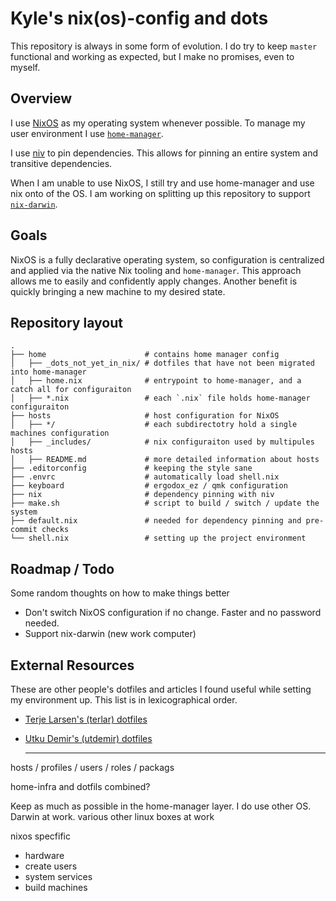 # Kyle's nix(os)-config and dots

This repository is always in some form of evolution.
I do try to keep `master` functional and working as expected, but I make no promises, even to myself.

## Overview

I use [NixOS](https://nixos.org/) as my operating system whenever possible.
To manage my user environment I use [`home-manager`](https://github.com/rycee/home-manager).

I use [niv](https://github.com/nmattia/niv) to pin dependencies.
This allows for pinning an entire system and transitive dependencies.

When I am unable to use NixOS, I still try and use home-manager and use nix onto of the OS.
I am working on splitting up this repository to support [`nix-darwin`](https://github.com/LnL7/nix-darwin).

## Goals

NixOS is a fully declarative operating system, so configuration is centralized and applied via the native Nix tooling and `home-manager`.
This approach allows me to easily and confidently apply changes.
Another benefit is quickly bringing a new machine to my desired state.

## Repository layout

```bah
.
├── home                      # contains home manager config
│   ├── _dots_not_yet_in_nix/ # dotfiles that have not been migrated into home-manager
│   ├── home.nix              # entrypoint to home-manager, and a catch all for configuraiton
│   ├── *.nix                 # each `.nix` file holds home-manager configuraiton
├── hosts                     # host configuration for NixOS
│   ├── */                    # each subdirectotry hold a single machines configuration
│   ├── _includes/            # nix configuraiton used by multipules hosts
│   ├── README.md             # more detailed information about hosts
├── .editorconfig             # keeping the style sane
├── .envrc                    # automatically load shell.nix
├── keyboard                  # ergodox_ez / qmk configuration
├── nix                       # dependency pinning with niv
├── make.sh                   # script to build / switch / update the system
├── default.nix               # needed for dependency pinning and pre-commit checks
└── shell.nix                 # setting up the project environment
```

## Roadmap / Todo

Some random thoughts on how to make things better

- Don't switch NixOS configuration if no change.
  Faster and no password needed.
- Support nix-darwin (new work computer)

## External Resources

These are other people's dotfiles and articles I found useful while setting my environment up.
This list is in lexicographical order.

- [Terje Larsen's (terlar) dotfiles](https://github.com/terlar/nix-config)
- [Utku Demir's (utdemir) dotfiles](https://github.com/utdemir/dotfiles)

    ---------

hosts / profiles / users / roles / packags

home-infra and dotfils combined?

Keep as much as possible in the home-manager layer. I do use other OS. Darwin at work.
various other linux boxes at work

nixos specfific
- hardware
- create users
- system services
- build machines


